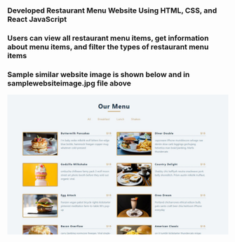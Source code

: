 ### Developed Restaurant Menu Website Using HTML, CSS, and React JavaScript ###
### Users can view all restaurant menu items, get information about menu items, and filter the types of restaurant menu items ###
### Sample similar website image is shown below and in samplewebsiteimage.jpg file above ###
![](samplewebsiteimage.JPG)

